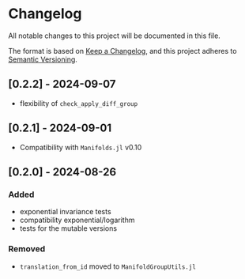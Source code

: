 # Changelog

All notable changes to this project will be documented in this file.

The format is based on [Keep a Changelog](https://keepachangelog.com/en/1.1.0/),
and this project adheres to [Semantic Versioning](https://semver.org/spec/v2.0.0.html).

## [0.2.2] - 2024-09-07

- flexibility of `check_apply_diff_group`

## [0.2.1] - 2024-09-01

- Compatibility with `Manifolds.jl` v0.10

## [0.2.0] - 2024-08-26

### Added

- exponential invariance tests
- compatibility exponential/logarithm
- tests for the mutable versions

### Removed

- `translation_from_id` moved to `ManifoldGroupUtils.jl`
